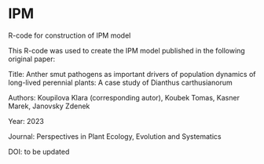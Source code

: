 # IPM
R-code for construction of IPM model

This R-code was used to create the IPM model published in the following original paper:

Title: Anther smut pathogens as important drivers of population dynamics of long-lived perennial plants: A case study of Dianthus carthusianorum

Authors: Koupilova Klara (corresponding autor), Koubek Tomas, Kasner Marek, Janovsky Zdenek

Year: 2023

Journal: Perspectives in Plant Ecology, Evolution and Systematics

DOI: to be updated
